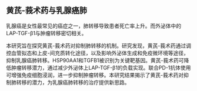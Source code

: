## 黄芪-莪术药与乳腺癌肺

乳腺癌是女性最常见的癌症之一，肺转移导致患者死亡率上升。而外泌体中的LAP-TGF-β1与肿瘤转移密切相关。

本研究旨在探究黄芪-莪术药对抑制肺转移的机制。研究发现，黄芪-莪术药通过调控血管拟态和上皮-间充质转化途径，以及影响外泌体生成和免疫微环境等途径，抑制乳腺癌肺转移。HSP90AA1和TGFB1被识别为关键靶基因。黄芪-莪术药可降低肿瘤转移潜力，通过减少外泌体上LAP-TGF-β1的负载实现。联合PD-1抗体使用可增强免疫细胞浸润，进一步抑制肿瘤转移。本研究结果揭示了黄芪-莪术药对抑制肺转移的潜力，为乳腺癌肺转移的治疗提供新思路。

